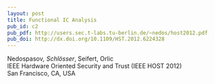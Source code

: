 ```yaml
---
layout: post
title: Functional IC Analysis
pub_id: c2
pub_pdf: http://users.sec.t-labs.tu-berlin.de/~nedos/host2012.pdf
pub_doi: http://dx.doi.org/10.1109/HST.2012.6224328
---
```


Nedospasov<sup>*</sup>, Schlösser<sup>*</sup>, Seifert, Orlic  
IEEE Hardware Oriented Security and Trust (IEEE HOST 2012)  
San Francisco, CA, USA  
